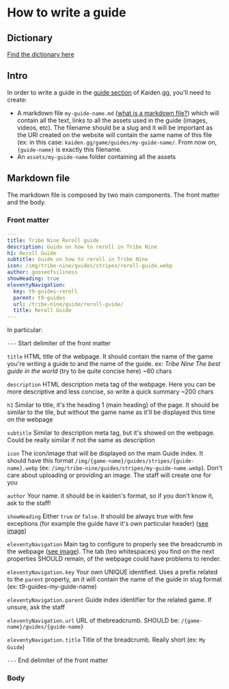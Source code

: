 # How to write a guide

## Dictionary

[Find the dictionary here](./dictionary.md)

## Intro

In order to write a guide in the [guide section](https://www.kaiden.gg/tribe-nine/guides/) of Kaiden.gg, you'll need to create:

* A markdown file `my-guide-name.md` ([what is a markdown file?](https://www.markdownguide.org/basic-syntax/)) which will contain all the text, links to all the assets used in the guide (images, videos, etc). The filename should be a slug and it will be important as the URl created on the website will contain the same name of this file (ex: in this case: `kaiden.gg/game/guides/my-guide-name/`. From now on, `{guide-name}` is exactly this filename.
* An `assets/my-guide-name` folder containing all the assets

## Markdown file

The markdown file is composed by two main components. The front matter and the body.

### Front matter

```yaml
---
title: Tribe Nine Reroll guide
description: Guide on how to reroll in Tribe Nine
h1: Reroll Guide
subtitle: Guide on how to reroll in Tribe Nine
icon: /img/tribe-nine/guides/stripes/reroll-guide.webp
author: gooseofsiliness
showHeading: true
eleventyNavigation:
  key: t9-guides-reroll
  parent: t9-guides
  url: /tribe-nine/guide/reroll-guide/
  title: Reroll Guide
---
```

In particular:

`---` Start delimiter of the front matter

`title` HTML title of the webpage. It should contain the name of the game you're writing a guide to and the name of the guide. ex: *Tribe Nine The best guide in the world* (try to be quite concise here) ~60 chars

`description` HTML description meta tag of the webpage. Here you can be more descriptive and less concise, so write a quick summary ~200 chars

`h1` Similar to title, it's the heading 1 (main heading) of the page. It should be similar to the tile, but without the game name as it'll be displayed this time on the webpage

`subtitle` Similar to description meta tag, but it's showed on the webpage. Could be really similar if not the same as description

`icon` The icon/image that will be displayed on the main Guide index. It should have this format `/img/{game-name}/guides/stripes/{guide-name}.webp` (ex: `/img/tribe-nine/guides/stripes/my-guide-name.webp`). Don't care about uploading or providing an image. The staff will create one for you

`author` Your name. it should be in kaiden's format, so if you don't know it, ask to the staff!

`showHeading` Either `true` or `false`. It should be always true with few exceptions (for example the guide have it's own particular header) ([see image](./img/heading.png))

`eleventyNavigation` Main tag to configure to properly see the breadcrumb in the webpage ([see image](./img/heading.png)). The tab (teo whitespaces) you find on the next properties SHOULD remain, of the webpage could have problems to render.

`eleventyNavigation.key` Your own UNIQUE identified. Uses a prefix related to the `parent` property, an it will contain the name of the guide in slug format (ex: t9-guides-my-guide-name)

`eleventyNavigation.parent` Guide index identifier for the related game. If unsure, ask the staff

`eleventyNavigation.url` URL of thebreadcrumb. SHOULD be: `/{game-name}/guides/{guide-name}`

`eleventyNavigation.title` Title of the breadcrumb. Really short (ex: `My Guide`)

`---` End delimiter of the front matter

### Body
